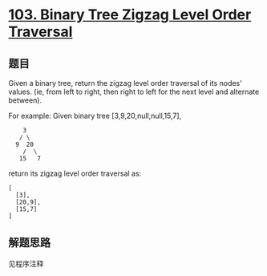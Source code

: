 # [103. Binary Tree Zigzag Level Order Traversal](https://leetcode-cn.com/problems/binary-tree-zigzag-level-order-traversal/)

## 题目
Given a binary tree, return the zigzag level order traversal of its nodes' values. (ie, from left to right, then right to left for the next level and alternate between).

For example:
Given binary tree [3,9,20,null,null,15,7],
```
    3
   / \
  9  20
    /  \
   15   7
```

return its zigzag level order traversal as:
```
[
  [3],
  [20,9],
  [15,7]
]
```
## 解题思路

见程序注释
